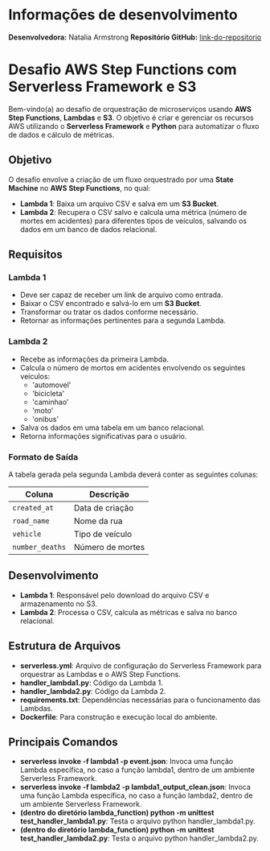 # Informações de desenvolvimento

**Desenvolvedora:** Natalia Armstrong
**Repositório GitHub:** [link-do-repositorio](https://github.com/natalia-armstrong/embarca-challenge-new)

# Desafio AWS Step Functions com Serverless Framework e S3

Bem-vindo(a) ao desafio de orquestração de microserviços usando **AWS Step Functions**, **Lambdas** e **S3**. O objetivo é criar e gerenciar os recursos AWS utilizando o **Serverless Framework** e **Python** para automatizar o fluxo de dados e cálculo de métricas.

## Objetivo

O desafio envolve a criação de um fluxo orquestrado por uma **State Machine** no **AWS Step Functions**, no qual:

- **Lambda 1**: Baixa um arquivo CSV e salva em um **S3 Bucket**.
- **Lambda 2**: Recupera o CSV salvo e calcula uma métrica (número de mortes em acidentes) para diferentes tipos de veículos, salvando os dados em um banco de dados relacional.

## Requisitos

### Lambda 1

- Deve ser capaz de receber um link de arquivo como entrada.
- Baixar o CSV encontrado e salvá-lo em um **S3 Bucket**.
- Transformar ou tratar os dados conforme necessário.
- Retornar as informações pertinentes para a segunda Lambda.

### Lambda 2

- Recebe as informações da primeira Lambda.
- Calcula o número de mortos em acidentes envolvendo os seguintes veículos:
  - 'automovel'
  - 'bicicleta'
  - 'caminhao'
  - 'moto'
  - 'onibus'
- Salva os dados em uma tabela em um banco relacional.
- Retorna informações significativas para o usuário.

### Formato de Saída

A tabela gerada pela segunda Lambda deverá conter as seguintes colunas:

| Coluna        | Descrição                            |
|---------------|--------------------------------------|
| `created_at`  | Data de criação                      |
| `road_name`   | Nome da rua                          |
| `vehicle`     | Tipo de veículo                      |
| `number_deaths` | Número de mortes                     |

## Desenvolvimento

- **Lambda 1**: Responsável pelo download do arquivo CSV e armazenamento no S3.
- **Lambda 2**: Processa o CSV, calcula as métricas e salva no banco relacional.

## Estrutura de Arquivos

- **serverless.yml**: Arquivo de configuração do Serverless Framework para orquestrar as Lambdas e o AWS Step Functions.
- **handler_lambda1.py**: Código da Lambda 1.
- **handler_lambda2.py**: Código da Lambda 2.
- **requirements.txt**: Dependências necessárias para o funcionamento das Lambdas.
- **Dockerfile**: Para construção e execução local do ambiente.

## Principais Comandos
- **serverless invoke -f lambda1 -p event.json**: Invoca uma função Lambda específica, no caso a função lambda1, dentro de um ambiente Serverless Framework.
- **serverless invoke -f lambda2 -p lambda1_output_clean.json**: Invoca uma função Lambda específica, no caso a função lambda2, dentro de um ambiente Serverless Framework.
- **(dentro do diretório lambda_function) python -m unittest test_handler_lambda1.py**: Testa o arquivo python handler_lambda1.py.
- **(dentro do diretório lambda_function) python -m unittest test_handler_lambda2.py**: Testa o arquivo python handler_lambda2.py.